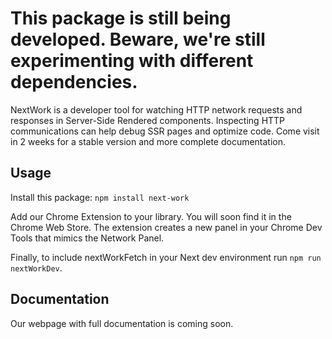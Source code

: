 # This package is still being developed. Beware, we're still experimenting with different dependencies.

NextWork is a developer tool for watching HTTP network requests and responses in Server-Side Rendered components. Inspecting HTTP communications can help debug SSR pages and optimize code. Come visit in 2 weeks for a stable version and more complete documentation.

## Usage

Install this package:
`npm install next-work`

Add our Chrome Extension to your library. You will soon find it in the Chrome Web Store.
The extension creates a new panel in your Chrome Dev Tools that mimics the Network Panel.

Finally, to include nextWorkFetch in your Next dev environment run `npm run nextWorkDev`.

## Documentation

Our webpage with full documentation is coming soon.
